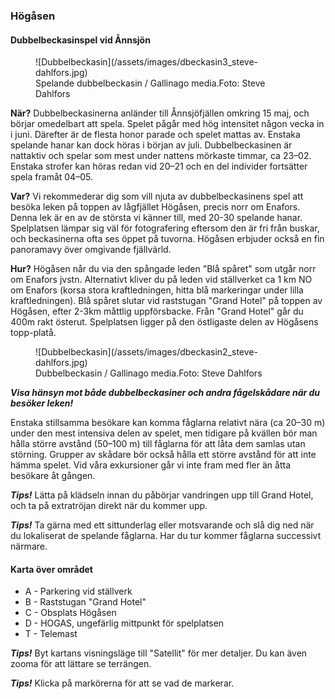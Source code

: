 ### Högåsen

#### Dubbelbeckasinspel vid Ånnsjön

<figure>![Dubbelbeckasin](/assets/images/dbeckasin3_steve-dahlfors.jpg)<figcaption><span class="description">Spelande dubbelbeckasin / Gallinago media.</span><span class="owner">Foto: Steve Dahlfors</span></figcaption></figure>

**När?**
Dubbelbeckasinerna anländer till Ånnsjöfjällen omkring 15 maj, och börjar omedelbart att spela. Spelet pågår med hög intensitet någon vecka in i juni. Därefter är de flesta honor parade och spelet mattas av. Enstaka spelande hanar kan dock höras i början av juli.
Dubbelbeckasinen är nattaktiv och spelar som mest under nattens mörkaste timmar, ca 23–02. Enstaka strofer kan höras redan vid 20–21 och en del individer fortsätter spela framåt 04–05.

**Var?**
Vi rekommederar dig som vill njuta av dubbelbeckasinens spel att besöka leken på toppen av lågfjället Högåsen, precis norr om Enafors. Denna lek är en av de största vi känner till, med 20-30 spelande hanar. Spelplatsen lämpar sig väl för fotografering eftersom den är fri från buskar, och beckasinerna ofta ses öppet på tuvorna. Högåsen erbjuder också en fin panoramavy över omgivande fjällvärld.

**Hur?**
Högåsen når du via den spångade leden "Blå spåret" som utgår norr om Enafors jvstn. Alternativt kliver du på leden vid ställverket ca 1 km NO om Enafors (korsa stora kraftledningen, hitta blå markeringar under lilla kraftledningen). Blå spåret slutar vid raststugan "Grand Hotel" på toppen av Högåsen, efter 2-3km måttlig uppförsbacke. Från "Grand Hotel" går du 400m rakt österut. Spelplatsen ligger på den östligaste delen av Högåsens topp-platå.

<figure>![Dubbelbeckasin](/assets/images/dbeckasin2_steve-dahlfors.jpg)<figcaption><span class="description">Dubbelbeckasin / Gallinago media.</span><span class="owner">Foto: Steve Dahlfors</span></figcaption></figure>

**_Visa hänsyn mot både dubbelbeckasiner och andra fågelskådare när du besöker leken!_**

Enstaka stillsamma besökare kan komma fåglarna relativt nära (ca 20–30 m) under den mest intensiva delen av spelet, men tidigare på kvällen bör man hålla större avstånd (50–100 m) till fåglarna för att låta dem samlas utan störning. Grupper av skådare bör också hålla ett större avstånd för att inte hämma spelet. Vid våra exkursioner går vi inte fram med fler än åtta besökare åt gången.



**_Tips!_** Lätta på klädseln innan du påbörjar vandringen upp till Grand Hotel, och ta på extratröjan direkt när du kommer upp.

**_Tips!_** Ta gärna med ett sittunderlag eller motsvarande och slå dig ned när du lokaliserat de spelande fåglarna. Har du tur kommer fåglarna successivt närmare.

#### Karta över området

- A - Parkering vid ställverk
- B - Raststugan "Grand Hotel"
- C - Obsplats Högåsen
- D - HOGAS, ungefärlig mittpunkt för spelplatsen
- T - Telemast

**_Tips!_** Byt kartans visningsläge till "Satellit" för mer detaljer. Du kan även zooma för att lättare se terrängen.

**_Tips!_** Klicka på markörerna för att se vad de markerar.